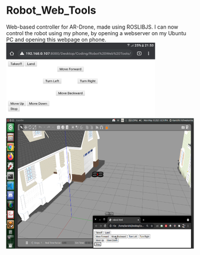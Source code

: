 # Robot_Web_Tools
Web-based controller for AR-Drone, made using ROSLIBJS. I can now control the robot using my phone, by opening a webserver on my Ubuntu PC and opening this webpage on phone.
<img src="phone.jpeg" class="img-responsive" alt="" width="400" height="200" />
<img src="robot.png" class="img-responsive" alt="" width="900" height="350" />
